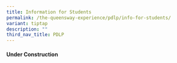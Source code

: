 ```yaml
---
title: Information for Students
permalink: /the-queensway-experience/pdlp/info-for-students/
variant: tiptap
description: ""
third_nav_title: PDLP
---
```

<h4>Under Construction</h4>
<p></p>
<p></p>
<h4></h4>
<p></p>